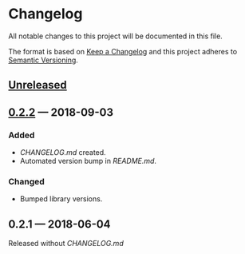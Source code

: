 # Changelog

All notable changes to this project will be documented in this file.

The format is based on [Keep a Changelog](http://keepachangelog.com)
and this project adheres to [Semantic Versioning](http://semver.org/spec/v2.0.0.html).


## [Unreleased]

## [0.2.2] — 2018-09-03
### Added
- _CHANGELOG.md_ created.
- Automated version bump in _README.md_.
### Changed
- Bumped library versions.

## 0.2.1 — 2018-06-04
Released without _CHANGELOG.md_


[0.2.2]: https://github.com/dryewo/fahrscheine-bitte/compare/0.2.1...0.2.2
[Unreleased]: https://github.com/dryewo/fahrscheine-bitte/compare/0.2.2...HEAD
